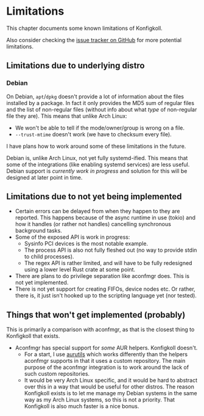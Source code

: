 # Limitations

This chapter documents some known limitations of Konfigkoll.

Also consider checking the
[issue tracker on GitHub](https://github.com/VorpalBlade/paketkoll/issues)
for more potential limitations.

## Limitations due to underlying distro

### Debian

On Debian, `apt`/`dpkg` doesn't provide a lot of information about the files installed by a package.
In fact it only provides the MD5 sum of regular files and the list of non-regular files (without info
about what *type* of non-regular file they are). This means that unlike Arch Linux:

* We won't be able to tell if the mode/owner/group is wrong on a file.
* `--trust-mtime` doesn't work (we have to checksum every file).

I have plans how to work around some of these limitations in the future.

Debian is, unlike Arch Linux, not yet fully systemd-ified. This means that some
of the integrations (like enabling systemd services) are less useful. Debian
support is *currently work in progress* and solution for this will be designed
at later point in time.

## Limitations due to not yet being implemented

* Certain errors can be delayed from when they happen to they are reported.
  This happens because of the async runtime in use (tokio) and how it handles
  (or rather not handles) cancelling synchronous background tasks.
* Some of the exposed API is work in progress:
  * Sysinfo PCI devices is the most notable example.
  * The process API is also not fully fleshed out (no way to provide stdin
    to child processes).
  * The regex API is rather limited, and will have to be fully redesigned using
    a lower level Rust crate at some point.
* There are plans to do privilege separation like aconfmgr does. This is not yet
  implemented.
* There is not yet support for creating FIFOs, device nodes etc. Or rather, there is,
  it just isn't hooked up to the scripting language yet (nor tested).

## Things that won't get implemented (probably)

This is primarily a comparison with aconfmgr, as that is the closest thing to
Konfigkoll that exists.

* Aconfmgr has special support for *some* AUR helpers. Konfigkoll doesn't.
  * For a start, I use [aurutils] which works differently than the helpers
    aconfmgr supports in that it uses a custom repository. The main purpose
    of the aconfmgr integration is to work around the lack of such custom
    repositories.
  * It would be very Arch Linux specific, and it would be hard to abstract
    over this in a way that would be useful for other distros. The reason
    Konfigkoll exists is to let me manage my Debian systems in the same way
    as my Arch Linux systems, so this is not a priority. That Konfigkoll is
    also much faster is a nice bonus.

[aurutils]: https://github.com/aurutils/aurutils
